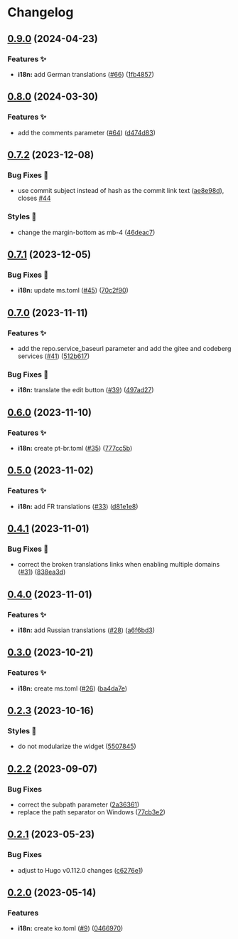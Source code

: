 # Changelog

## [0.9.0](https://github.com/hbstack/content-panel/compare/v0.8.0...v0.9.0) (2024-04-23)


### Features ✨

* **i18n:** add German translations ([#66](https://github.com/hbstack/content-panel/issues/66)) ([1fb4857](https://github.com/hbstack/content-panel/commit/1fb48572e9827851e902bdb3ea04de03380880c7))

## [0.8.0](https://github.com/hbstack/content-panel/compare/v0.7.2...v0.8.0) (2024-03-30)


### Features ✨

* add the comments parameter ([#64](https://github.com/hbstack/content-panel/issues/64)) ([d474d83](https://github.com/hbstack/content-panel/commit/d474d838a0f1a23df1c19b38ca7737e1da6515c2))

## [0.7.2](https://github.com/hbstack/content-panel/compare/v0.7.1...v0.7.2) (2023-12-08)


### Bug Fixes 🐞

* use commit subject instead of hash as the commit link text ([ae8e98d](https://github.com/hbstack/content-panel/commit/ae8e98d3d28f23e3c754306e175dba26b6310b9d)), closes [#44](https://github.com/hbstack/content-panel/issues/44)


### Styles 🎨

* change the margin-bottom as mb-4 ([46deac7](https://github.com/hbstack/content-panel/commit/46deac7a0f48c3b6af349aeedcf08c3ee9adb78c))

## [0.7.1](https://github.com/hbstack/content-panel/compare/v0.7.0...v0.7.1) (2023-12-05)


### Bug Fixes 🐞

* **i18n:** update ms.toml ([#45](https://github.com/hbstack/content-panel/issues/45)) ([70c2f90](https://github.com/hbstack/content-panel/commit/70c2f90b3c1601a4481c00bdd729318acb83a835))

## [0.7.0](https://github.com/hbstack/content-panel/compare/v0.6.0...v0.7.0) (2023-11-11)


### Features ✨

* add the repo.service_baseurl parameter and add the gitee and codeberg services ([#41](https://github.com/hbstack/content-panel/issues/41)) ([512b617](https://github.com/hbstack/content-panel/commit/512b61752d618cbefc95fb2d28abb087b3236532))


### Bug Fixes 🐞

* **i18n:** translate the edit button ([#39](https://github.com/hbstack/content-panel/issues/39)) ([497ad27](https://github.com/hbstack/content-panel/commit/497ad277cad788309829ef0a4689b6150af5b56d))

## [0.6.0](https://github.com/hbstack/content-panel/compare/v0.5.0...v0.6.0) (2023-11-10)


### Features ✨

* **i18n:** create pt-br.toml ([#35](https://github.com/hbstack/content-panel/issues/35)) ([777cc5b](https://github.com/hbstack/content-panel/commit/777cc5b3a834c399f0a6495699d6273ae73a8a0f))

## [0.5.0](https://github.com/hbstack/content-panel/compare/v0.4.1...v0.5.0) (2023-11-02)


### Features ✨

* **i18n:** add FR translations ([#33](https://github.com/hbstack/content-panel/issues/33)) ([d81e1e8](https://github.com/hbstack/content-panel/commit/d81e1e8e8733fa2781cb51f07ef5bbfe83ce3264))

## [0.4.1](https://github.com/hbstack/content-panel/compare/v0.4.0...v0.4.1) (2023-11-01)


### Bug Fixes 🐞

* correct the broken translations links when enabling multiple domains ([#31](https://github.com/hbstack/content-panel/issues/31)) ([838ea3d](https://github.com/hbstack/content-panel/commit/838ea3db177e9e0aaa04e3bd579db8b91d4d26b0))

## [0.4.0](https://github.com/hbstack/content-panel/compare/v0.3.0...v0.4.0) (2023-11-01)


### Features ✨

* **i18n:** add Russian translations ([#28](https://github.com/hbstack/content-panel/issues/28)) ([a6f6bd3](https://github.com/hbstack/content-panel/commit/a6f6bd389d37b55f4eb24ca624029c9e1b137351))

## [0.3.0](https://github.com/hbstack/content-panel/compare/v0.2.3...v0.3.0) (2023-10-21)


### Features ✨

* **i18n:** create ms.toml ([#26](https://github.com/hbstack/content-panel/issues/26)) ([ba4da7e](https://github.com/hbstack/content-panel/commit/ba4da7e5a0cdfb54bf8ab20f08b7feaeeb048c57))

## [0.2.3](https://github.com/hbstack/content-panel/compare/v0.2.2...v0.2.3) (2023-10-16)


### Styles 🎨

* do not modularize the widget ([5507845](https://github.com/hbstack/content-panel/commit/550784594570d056842597d72bd088e0bb73c942))

## [0.2.2](https://github.com/hbstack/content-panel/compare/v0.2.1...v0.2.2) (2023-09-07)


### Bug Fixes

* correct the subpath parameter ([2a36361](https://github.com/hbstack/content-panel/commit/2a36361e0d95899276e0a7fe5ad22f14dc4c065e))
* replace the path separator on Windows ([77cb3e2](https://github.com/hbstack/content-panel/commit/77cb3e296ed4b1273fa8b52acf5d4f2841776f88))

## [0.2.1](https://github.com/hbstack/content-panel/compare/v0.2.0...v0.2.1) (2023-05-23)


### Bug Fixes

* adjust to Hugo v0.112.0 changes ([c6276e1](https://github.com/hbstack/content-panel/commit/c6276e1305961b0015ee0a40813c2ec91a11e337))

## [0.2.0](https://github.com/hbstack/content-panel/compare/v0.1.1...v0.2.0) (2023-05-14)


### Features

* **i18n:** create ko.toml ([#9](https://github.com/hbstack/content-panel/issues/9)) ([0466970](https://github.com/hbstack/content-panel/commit/04669708ee60d19d3d0605a473a48653faa3b72a))
